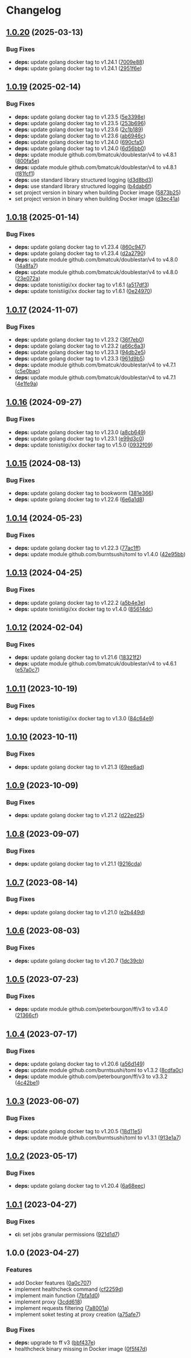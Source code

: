 # Changelog

## [1.0.20](https://github.com/cailloumajor/docker-socket-proxy/compare/v1.0.19...v1.0.20) (2025-03-13)


### Bug Fixes

* **deps:** update golang docker tag to v1.24.1 ([7009e88](https://github.com/cailloumajor/docker-socket-proxy/commit/7009e88e6aaa8796e06785a9f7dd5bbe595233cd))
* **deps:** update golang docker tag to v1.24.1 ([2951f6e](https://github.com/cailloumajor/docker-socket-proxy/commit/2951f6ead22a9630dcbda359fe813fec75592609))

## [1.0.19](https://github.com/cailloumajor/docker-socket-proxy/compare/v1.0.18...v1.0.19) (2025-02-14)


### Bug Fixes

* **deps:** update golang docker tag to v1.23.5 ([5e3398e](https://github.com/cailloumajor/docker-socket-proxy/commit/5e3398e8f95991bddfaad6e986f042e5ec22cdae))
* **deps:** update golang docker tag to v1.23.5 ([253b696](https://github.com/cailloumajor/docker-socket-proxy/commit/253b696c96eb1823865a7dc5431e68c185301408))
* **deps:** update golang docker tag to v1.23.6 ([2c1b189](https://github.com/cailloumajor/docker-socket-proxy/commit/2c1b189adeaa2536465c71d08202633e985455d3))
* **deps:** update golang docker tag to v1.23.6 ([ab6946c](https://github.com/cailloumajor/docker-socket-proxy/commit/ab6946c027320f06c65821626e53683463d30d7f))
* **deps:** update golang docker tag to v1.24.0 ([690cfa5](https://github.com/cailloumajor/docker-socket-proxy/commit/690cfa584b8fe849a3ebd018364264b1a243bc78))
* **deps:** update golang docker tag to v1.24.0 ([6d56bb0](https://github.com/cailloumajor/docker-socket-proxy/commit/6d56bb0116247a9274d3d2d05300dbb5f1fe80d9))
* **deps:** update module github.com/bmatcuk/doublestar/v4 to v4.8.1 ([800fa5e](https://github.com/cailloumajor/docker-socket-proxy/commit/800fa5e02deb3b43f9c39f724d44ba50c71bbbb2))
* **deps:** update module github.com/bmatcuk/doublestar/v4 to v4.8.1 ([f81fcf1](https://github.com/cailloumajor/docker-socket-proxy/commit/f81fcf1d014abb29188345404b99726589c00ef2))
* **deps:** use standard library structured logging ([d3d8bd3](https://github.com/cailloumajor/docker-socket-proxy/commit/d3d8bd343c178308919ef407ff34d91e08fc3f73))
* **deps:** use standard library structured logging ([b4dab6f](https://github.com/cailloumajor/docker-socket-proxy/commit/b4dab6f303c5d5b41d0c89e7fd89c4e602f4159d))
* set project version in binary when building Docker image ([5873b25](https://github.com/cailloumajor/docker-socket-proxy/commit/5873b25634d66db8485d29606e2f04483c223ed8))
* set project version in binary when building Docker image ([d3ec41a](https://github.com/cailloumajor/docker-socket-proxy/commit/d3ec41a62778722e246d5cc72145626a69f2046f))

## [1.0.18](https://github.com/cailloumajor/docker-socket-proxy/compare/v1.0.17...v1.0.18) (2025-01-14)


### Bug Fixes

* **deps:** update golang docker tag to v1.23.4 ([860c947](https://github.com/cailloumajor/docker-socket-proxy/commit/860c9474a3fd9637bdb4c64a524501da28c3d877))
* **deps:** update golang docker tag to v1.23.4 ([d2a2790](https://github.com/cailloumajor/docker-socket-proxy/commit/d2a2790fc37f8eeea7f48d770162a3b823b52fda))
* **deps:** update module github.com/bmatcuk/doublestar/v4 to v4.8.0 ([14a8fa7](https://github.com/cailloumajor/docker-socket-proxy/commit/14a8fa78cea7a70212b28d6c97c12877fced7cfa))
* **deps:** update module github.com/bmatcuk/doublestar/v4 to v4.8.0 ([23e072a](https://github.com/cailloumajor/docker-socket-proxy/commit/23e072a4c4d5552bd9545aa1b1ea70c6279c4565))
* **deps:** update tonistiigi/xx docker tag to v1.6.1 ([a517df3](https://github.com/cailloumajor/docker-socket-proxy/commit/a517df30aa44af70bf29b724f7aa01c9fa47aa06))
* **deps:** update tonistiigi/xx docker tag to v1.6.1 ([0e24970](https://github.com/cailloumajor/docker-socket-proxy/commit/0e249701e9ef1862a1cc79f54cf415691254261d))

## [1.0.17](https://github.com/cailloumajor/docker-socket-proxy/compare/v1.0.16...v1.0.17) (2024-11-07)


### Bug Fixes

* **deps:** update golang docker tag to v1.23.2 ([36f7eb0](https://github.com/cailloumajor/docker-socket-proxy/commit/36f7eb0c3aa41393b8449e29ae20f189ea1edc0e))
* **deps:** update golang docker tag to v1.23.2 ([a66c6a3](https://github.com/cailloumajor/docker-socket-proxy/commit/a66c6a3bd2758eebbbb259b641e6824a22fbe986))
* **deps:** update golang docker tag to v1.23.3 ([94db2e5](https://github.com/cailloumajor/docker-socket-proxy/commit/94db2e53ddbb8dc00457a906800796675211df96))
* **deps:** update golang docker tag to v1.23.3 ([961d9b5](https://github.com/cailloumajor/docker-socket-proxy/commit/961d9b5f2342333cbc19a8f4710b779d3253e060))
* **deps:** update module github.com/bmatcuk/doublestar/v4 to v4.7.1 ([c5e0bac](https://github.com/cailloumajor/docker-socket-proxy/commit/c5e0bac2e348ba2f8740e09cab56f2b5e605ce31))
* **deps:** update module github.com/bmatcuk/doublestar/v4 to v4.7.1 ([4e1fe9a](https://github.com/cailloumajor/docker-socket-proxy/commit/4e1fe9ac355ac4505f428fe70c2c2fed6e1a4bfa))

## [1.0.16](https://github.com/cailloumajor/docker-socket-proxy/compare/v1.0.15...v1.0.16) (2024-09-27)


### Bug Fixes

* **deps:** update golang docker tag to v1.23.0 ([a8cb649](https://github.com/cailloumajor/docker-socket-proxy/commit/a8cb64941cc174d4f9f30dd178b9362ee1b9b93e))
* **deps:** update golang docker tag to v1.23.1 ([e99d3c0](https://github.com/cailloumajor/docker-socket-proxy/commit/e99d3c019c805f7069f6505d026ad40e59b35343))
* **deps:** update tonistiigi/xx docker tag to v1.5.0 ([0932f09](https://github.com/cailloumajor/docker-socket-proxy/commit/0932f09ea0a9806e2c515991f7e39ec386540b8a))

## [1.0.15](https://github.com/cailloumajor/docker-socket-proxy/compare/v1.0.14...v1.0.15) (2024-08-13)


### Bug Fixes

* **deps:** update golang docker tag to bookworm ([381e366](https://github.com/cailloumajor/docker-socket-proxy/commit/381e3663acc076c1e69487cc6e63257bf7838ce9))
* **deps:** update golang docker tag to v1.22.6 ([6e6a1d8](https://github.com/cailloumajor/docker-socket-proxy/commit/6e6a1d8ffa585396de56ac002a8cdeffdb2a1d21))

## [1.0.14](https://github.com/cailloumajor/docker-socket-proxy/compare/v1.0.13...v1.0.14) (2024-05-23)


### Bug Fixes

* **deps:** update golang docker tag to v1.22.3 ([77ac1ff](https://github.com/cailloumajor/docker-socket-proxy/commit/77ac1ff9921102d0e82d78c96c4a9b0e0bfbbd46))
* **deps:** update module github.com/burntsushi/toml to v1.4.0 ([42e95bb](https://github.com/cailloumajor/docker-socket-proxy/commit/42e95bbd93623666c2dfa12f6c598db3bbb8cd89))

## [1.0.13](https://github.com/cailloumajor/docker-socket-proxy/compare/v1.0.12...v1.0.13) (2024-04-25)


### Bug Fixes

* **deps:** update golang docker tag to v1.22.2 ([a5b4e3e](https://github.com/cailloumajor/docker-socket-proxy/commit/a5b4e3e5bb185abff9b1037faf2e8ef52b5eb7b5))
* **deps:** update tonistiigi/xx docker tag to v1.4.0 ([85614dc](https://github.com/cailloumajor/docker-socket-proxy/commit/85614dca07bfd3b8da0589624a33986654ab0f4c))

## [1.0.12](https://github.com/cailloumajor/docker-socket-proxy/compare/v1.0.11...v1.0.12) (2024-02-04)


### Bug Fixes

* **deps:** update golang docker tag to v1.21.6 ([18321f2](https://github.com/cailloumajor/docker-socket-proxy/commit/18321f2ea5deb17f3457a25030a0649d1fb8d10c))
* **deps:** update module github.com/bmatcuk/doublestar/v4 to v4.6.1 ([e57a0c7](https://github.com/cailloumajor/docker-socket-proxy/commit/e57a0c73b526656bbf489170d99275615a13b318))

## [1.0.11](https://github.com/cailloumajor/docker-socket-proxy/compare/v1.0.10...v1.0.11) (2023-10-19)


### Bug Fixes

* **deps:** update tonistiigi/xx docker tag to v1.3.0 ([84c64e9](https://github.com/cailloumajor/docker-socket-proxy/commit/84c64e98efef896fb239ef00a4e9a7d407824540))

## [1.0.10](https://github.com/cailloumajor/docker-socket-proxy/compare/v1.0.9...v1.0.10) (2023-10-11)


### Bug Fixes

* **deps:** update golang docker tag to v1.21.3 ([69ee6ad](https://github.com/cailloumajor/docker-socket-proxy/commit/69ee6ad39b0afb1e42168b43f8483824381db717))

## [1.0.9](https://github.com/cailloumajor/docker-socket-proxy/compare/v1.0.8...v1.0.9) (2023-10-09)


### Bug Fixes

* **deps:** update golang docker tag to v1.21.2 ([d22ed25](https://github.com/cailloumajor/docker-socket-proxy/commit/d22ed252b95a20f5164155fcaab4a7276140d467))

## [1.0.8](https://github.com/cailloumajor/docker-socket-proxy/compare/v1.0.7...v1.0.8) (2023-09-07)


### Bug Fixes

* **deps:** update golang docker tag to v1.21.1 ([9216cda](https://github.com/cailloumajor/docker-socket-proxy/commit/9216cda3691f11e3b2d711cfbebc4ddd6161b400))

## [1.0.7](https://github.com/cailloumajor/docker-socket-proxy/compare/v1.0.6...v1.0.7) (2023-08-14)


### Bug Fixes

* **deps:** update golang docker tag to v1.21.0 ([e2b449d](https://github.com/cailloumajor/docker-socket-proxy/commit/e2b449dc3d841ae6cfe44be4a1b5473106e7cfad))

## [1.0.6](https://github.com/cailloumajor/docker-socket-proxy/compare/v1.0.5...v1.0.6) (2023-08-03)


### Bug Fixes

* **deps:** update golang docker tag to v1.20.7 ([1dc39cb](https://github.com/cailloumajor/docker-socket-proxy/commit/1dc39cb457d7099ad9df72c28cb5bee53184f065))

## [1.0.5](https://github.com/cailloumajor/docker-socket-proxy/compare/v1.0.4...v1.0.5) (2023-07-23)


### Bug Fixes

* **deps:** update module github.com/peterbourgon/ff/v3 to v3.4.0 ([21366cf](https://github.com/cailloumajor/docker-socket-proxy/commit/21366cf41eeeed7dfd9e2d00dbfe19166f3dfdc9))

## [1.0.4](https://github.com/cailloumajor/docker-socket-proxy/compare/v1.0.3...v1.0.4) (2023-07-17)


### Bug Fixes

* **deps:** update golang docker tag to v1.20.6 ([a56d149](https://github.com/cailloumajor/docker-socket-proxy/commit/a56d149e52345979e188539bf0047076e3396ca4))
* **deps:** update module github.com/burntsushi/toml to v1.3.2 ([8cdfa0c](https://github.com/cailloumajor/docker-socket-proxy/commit/8cdfa0c415c52b4421275f59845096b6d50d7bd3))
* **deps:** update module github.com/peterbourgon/ff/v3 to v3.3.2 ([4c42be1](https://github.com/cailloumajor/docker-socket-proxy/commit/4c42be11d546a3533dfd6a3a08bdb60a8777fbbc))

## [1.0.3](https://github.com/cailloumajor/docker-socket-proxy/compare/v1.0.2...v1.0.3) (2023-06-07)


### Bug Fixes

* **deps:** update golang docker tag to v1.20.5 ([18d11e5](https://github.com/cailloumajor/docker-socket-proxy/commit/18d11e54781441b49ca7c26f305c0d3dc15f9e66))
* **deps:** update module github.com/burntsushi/toml to v1.3.1 ([913e1a7](https://github.com/cailloumajor/docker-socket-proxy/commit/913e1a79632c7f3188ad0f7c9f25592d1f14d760))

## [1.0.2](https://github.com/cailloumajor/docker-socket-proxy/compare/v1.0.1...v1.0.2) (2023-05-17)


### Bug Fixes

* **deps:** update golang docker tag to v1.20.4 ([6a68eec](https://github.com/cailloumajor/docker-socket-proxy/commit/6a68eecf141fa9c1b416919e4fb57cb4cb71c893))

## [1.0.1](https://github.com/cailloumajor/docker-socket-proxy/compare/v1.0.0...v1.0.1) (2023-04-27)


### Bug Fixes

* **ci:** set jobs granular permissions ([921d1d7](https://github.com/cailloumajor/docker-socket-proxy/commit/921d1d7a55297c47a6de26bc154cd161620e62af))

## 1.0.0 (2023-04-27)


### Features

* add Docker features ([0a0c707](https://github.com/cailloumajor/docker-socket-proxy/commit/0a0c70746ee0e0fa49d02f7e5861f6bf257d126b))
* implement healthcheck command ([cf2259d](https://github.com/cailloumajor/docker-socket-proxy/commit/cf2259de09e8e679883013e22504f1b5fb696358))
* implement main function ([7bfa1d0](https://github.com/cailloumajor/docker-socket-proxy/commit/7bfa1d0bececde9f07326d39668cc882fb8a2e84))
* implement proxy ([3cdd618](https://github.com/cailloumajor/docker-socket-proxy/commit/3cdd618aea1fa04972e9e1aaa718c10a6d9dfae3))
* implement requests filtering ([7a8001a](https://github.com/cailloumajor/docker-socket-proxy/commit/7a8001a06733030a1aa76be05a434aac20f8868a))
* implement soket testing at proxy creation ([a75afe7](https://github.com/cailloumajor/docker-socket-proxy/commit/a75afe74be7cfae38050d785d0b51b573b5f44a2))


### Bug Fixes

* **deps:** upgrade to ff v3 ([bbf437e](https://github.com/cailloumajor/docker-socket-proxy/commit/bbf437ecacf7dad10383bb2174a1c258b5bae497))
* healthcheck binary missing in Docker image ([0f5f47d](https://github.com/cailloumajor/docker-socket-proxy/commit/0f5f47dfda575b7fab04f05f692775f395205e56))
